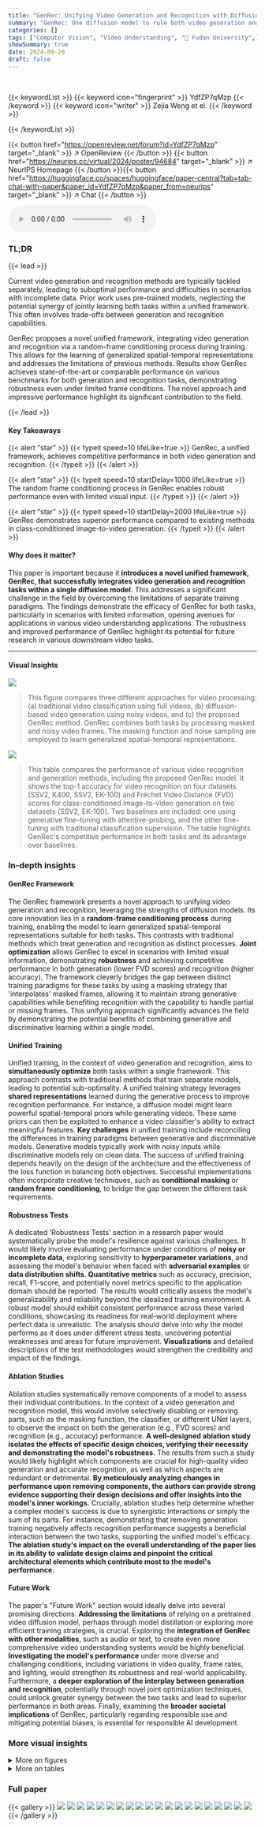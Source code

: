 ```yaml
---
title: "GenRec: Unifying Video Generation and Recognition with Diffusion Models"
summary: "GenRec: One diffusion model to rule both video generation and recognition!"
categories: []
tags: ["Computer Vision", "Video Understanding", "🏢 Fudan University",]
showSummary: true
date: 2024-09-26
draft: false
---
```


<br>

{{< keywordList >}}
{{< keyword icon="fingerprint" >}} YdfZP7qMzp {{< /keyword >}}
{{< keyword icon="writer" >}} Zejia Weng et el. {{< /keyword >}}
 
{{< /keywordList >}}

{{< button href="https://openreview.net/forum?id=YdfZP7qMzp" target="_blank" >}}
↗ OpenReview
{{< /button >}}
{{< button href="https://neurips.cc/virtual/2024/poster/94684" target="_blank" >}}
↗ NeurIPS Homepage
{{< /button >}}{{< button href="https://huggingface.co/spaces/huggingface/paper-central?tab=tab-chat-with-paper&paper_id=YdfZP7qMzp&paper_from=neurips" target="_blank" >}}
↗ Chat
{{< /button >}}



<audio controls>
    <source src="https://ai-paper-reviewer.com/YdfZP7qMzp/podcast.wav" type="audio/wav">
    Your browser does not support the audio element.
</audio>


### TL;DR


{{< lead >}}

Current video generation and recognition methods are typically tackled separately, leading to suboptimal performance and difficulties in scenarios with incomplete data.  Prior work uses pre-trained models, neglecting the potential synergy of jointly learning both tasks within a unified framework.  This often involves trade-offs between generation and recognition capabilities.  

GenRec proposes a novel unified framework, integrating video generation and recognition via a random-frame conditioning process during training. This allows for the learning of generalized spatial-temporal representations and addresses the limitations of previous methods. Results show GenRec achieves state-of-the-art or comparable performance on various benchmarks for both generation and recognition tasks, demonstrating robustness even under limited frame conditions. The novel approach and impressive performance highlight its significant contribution to the field.

{{< /lead >}}


#### Key Takeaways

{{< alert "star" >}}
{{< typeit speed=10 lifeLike=true >}} GenRec, a unified framework, achieves competitive performance in both video generation and recognition. {{< /typeit >}}
{{< /alert >}}

{{< alert "star" >}}
{{< typeit speed=10 startDelay=1000 lifeLike=true >}} The random frame conditioning process in GenRec enables robust performance even with limited visual input. {{< /typeit >}}
{{< /alert >}}

{{< alert "star" >}}
{{< typeit speed=10 startDelay=2000 lifeLike=true >}} GenRec demonstrates superior performance compared to existing methods in class-conditioned image-to-video generation. {{< /typeit >}}
{{< /alert >}}

#### Why does it matter?
This paper is important because it **introduces a novel unified framework, GenRec, that successfully integrates video generation and recognition tasks within a single diffusion model.** This addresses a significant challenge in the field by overcoming the limitations of separate training paradigms.  The findings demonstrate the efficacy of GenRec for both tasks, particularly in scenarios with limited information, opening avenues for applications in various video understanding applications.  The robustness and improved performance of GenRec highlight its potential for future research in various downstream video tasks.

------
#### Visual Insights



![](https://ai-paper-reviewer.com/YdfZP7qMzp/figures_1_1.jpg)

> This figure compares three different approaches for video processing: (a) traditional video classification using full videos, (b) diffusion-based video generation using noisy videos, and (c) the proposed GenRec method. GenRec combines both tasks by processing masked and noisy video frames. The masking function and noise sampling are employed to learn generalized spatial-temporal representations.





![](https://ai-paper-reviewer.com/YdfZP7qMzp/tables_6_1.jpg)

> This table compares the performance of various video recognition and generation methods, including the proposed GenRec model.  It shows the top-1 accuracy for video recognition on four datasets (SSV2, K400, SSV2, EK-100) and Fréchet Video Distance (FVD) scores for class-conditioned image-to-video generation on two datasets (SSV2, EK-100).  Two baselines are included: one using generative fine-tuning with attentive-probing, and the other fine-tuning with traditional classification supervision. The table highlights GenRec's competitive performance in both tasks and its advantage over baselines.





### In-depth insights


#### GenRec Framework
The GenRec framework presents a novel approach to unifying video generation and recognition, leveraging the strengths of diffusion models.  Its core innovation lies in a **random-frame conditioning process** during training, enabling the model to learn generalized spatial-temporal representations suitable for both tasks. This contrasts with traditional methods which treat generation and recognition as distinct processes.  **Joint optimization** allows GenRec to excel in scenarios with limited visual information, demonstrating **robustness** and achieving competitive performance in both generation (lower FVD scores) and recognition (higher accuracy).  The framework cleverly bridges the gap between distinct training paradigms for these tasks by using a masking strategy that 'interpolates' masked frames, allowing it to maintain strong generative capabilities while benefiting recognition with the capability to handle partial or missing frames.  This unifying approach significantly advances the field by demonstrating the potential benefits of combining generative and discriminative learning within a single model.

#### Unified Training
Unified training, in the context of video generation and recognition, aims to **simultaneously optimize** both tasks within a single framework.  This approach contrasts with traditional methods that train separate models, leading to potential sub-optimality.  A unified training strategy leverages **shared representations** learned during the generative process to improve recognition performance.  For instance, a diffusion model might learn powerful spatial-temporal priors while generating videos. These same priors can then be exploited to enhance a video classifier's ability to extract meaningful features.  **Key challenges** in unified training include reconciling the differences in training paradigms between generative and discriminative models. Generative models typically work with noisy inputs while discriminative models rely on clean data.  The success of unified training depends heavily on the design of the architecture and the effectiveness of the loss function in balancing both objectives. Successful implementations often incorporate creative techniques, such as **conditional masking** or **random frame conditioning**, to bridge the gap between the different task requirements.

#### Robustness Tests
A dedicated 'Robustness Tests' section in a research paper would systematically probe the model's resilience against various challenges.  It would likely involve evaluating performance under conditions of **noisy or incomplete data**, exploring sensitivity to **hyperparameter variations**, and assessing the model's behavior when faced with **adversarial examples** or **data distribution shifts**.  **Quantitative metrics** such as accuracy, precision, recall, F1-score, and potentially novel metrics specific to the application domain should be reported.  The results would critically assess the model's generalizability and reliability beyond the idealized training environment.  A robust model should exhibit consistent performance across these varied conditions, showcasing its readiness for real-world deployment where perfect data is unrealistic. The analysis should delve into *why* the model performs as it does under different stress tests, uncovering potential weaknesses and areas for future improvement.  **Visualizations** and detailed descriptions of the test methodologies would strengthen the credibility and impact of the findings.

#### Ablation Studies
Ablation studies systematically remove components of a model to assess their individual contributions.  In the context of a video generation and recognition model, this would involve selectively disabling or removing parts, such as the masking function, the classifier, or different UNet layers, to observe the impact on both the generation (e.g., FVD scores) and recognition (e.g., accuracy) performance. **A well-designed ablation study isolates the effects of specific design choices, verifying their necessity and demonstrating the model's robustness.**  The results from such a study would likely highlight which components are crucial for high-quality video generation and accurate recognition, as well as which aspects are redundant or detrimental.  **By meticulously analyzing changes in performance upon removing components, the authors can provide strong evidence supporting their design decisions and offer insights into the model's inner workings.**  Crucially, ablation studies help determine whether a complex model's success is due to synergistic interactions or simply the sum of its parts.  For instance,  demonstrating that removing generation training negatively affects recognition performance suggests a beneficial interaction between the two tasks, supporting the unified model's efficacy.  **The ablation study's impact on the overall understanding of the paper lies in its ability to validate design claims and pinpoint the critical architectural elements which contribute most to the model's performance.** 

#### Future Work
The paper's "Future Work" section would ideally delve into several promising directions.  **Addressing the limitations** of relying on a pretrained video diffusion model, perhaps through model distillation or exploring more efficient training strategies, is crucial.  Exploring the **integration of GenRec with other modalities**, such as audio or text, to create even more comprehensive video understanding systems would be highly beneficial.  **Investigating the model's performance** under more diverse and challenging conditions, including variations in video quality, frame rates, and lighting, would strengthen its robustness and real-world applicability.   Furthermore, a **deeper exploration of the interplay between generation and recognition**, potentially through novel joint optimization techniques, could unlock greater synergy between the two tasks and lead to superior performance in both areas.  Finally, examining the **broader societal implications** of GenRec, particularly regarding responsible use and mitigating potential biases, is essential for responsible AI development.


### More visual insights

<details>
<summary>More on figures
</summary>


![](https://ai-paper-reviewer.com/YdfZP7qMzp/figures_3_1.jpg)

> This figure illustrates the GenRec model's architecture and training process. The input video is first encoded into a latent representation. Then, a diffusion process introduces noise, and a random mask is applied to a subset of the latent frames.  The noisy and masked latent representations are concatenated and fed into a spatial-temporal UNet, which learns to reconstruct the original latent representation and perform video classification. The reconstructed latent is decoded to generate the final video. This unified framework enables joint optimization of video generation and recognition.


![](https://ai-paper-reviewer.com/YdfZP7qMzp/figures_7_1.jpg)

> This figure illustrates the pipeline of GenRec, a unified framework for video generation and recognition.  It shows how an input video is first encoded into a latent representation. Then, a random mask is applied to a subset of latent frames, and Gaussian noise is added to create a noisy latent representation. These representations are concatenated and fed into a Spatial-Temporal UNet for training. The UNet learns to reconstruct the original latent representation from the noisy and masked inputs, performing video generation, and simultaneously learns to classify the video content.


![](https://ai-paper-reviewer.com/YdfZP7qMzp/figures_16_1.jpg)

> This figure illustrates the GenRec framework's architecture.  An input video is encoded into a latent representation.  This latent representation is then noised and randomly masked.  Both the noisy and masked representations are fed into a Spatial-Temporal U-Net, which simultaneously learns to reconstruct the original video and perform video classification. The reconstructed latent representation is then decoded to produce the generated video. This unified training approach allows GenRec to excel in both video generation and recognition tasks.


![](https://ai-paper-reviewer.com/YdfZP7qMzp/figures_17_1.jpg)

> This figure shows four examples of video generation using only the first and last frames as input.  The top row of each example shows the ground truth video sequence. The bottom row shows the video generated by the GenRec model. The red boxes highlight that the model successfully generated the missing frames between the given first and last frame, demonstrating its ability to interpolate and generate temporally coherent video content.


![](https://ai-paper-reviewer.com/YdfZP7qMzp/figures_18_1.jpg)

> This figure compares the video generation results of the proposed GenRec method with the state-of-the-art method SEER for three different actions: Pushing something from left to right, Covering something with something, and Dropping something in front of something.  For each action, the ground truth video (GT) is shown along with the generated videos from SEER and GenRec.  The comparison highlights the visual quality and temporal consistency of the generated videos from each method.


</details>




<details>
<summary>More on tables
</summary>


![](https://ai-paper-reviewer.com/YdfZP7qMzp/tables_8_1.jpg)
> This table presents a quantitative comparison of the performance of the GenRec model on video recognition and generation tasks with limited frames. The 'Early Frames' section shows accuracy (Acc↑) and Fréchet Video Distance (FVD↓) scores when only the initial frames of a video are visible, while the 'Limited Inter. Frames' section provides the same metrics when only a limited number of frames are available.  The results highlight the relationship between the model's ability to generate videos and its performance on recognizing actions, indicating potential synergy between generation and recognition.

![](https://ai-paper-reviewer.com/YdfZP7qMzp/tables_8_2.jpg)
> This table presents a comparison of various video recognition and generation methods.  It shows the top-1 accuracy for video recognition on four datasets (SSV2, K400, SSV2, EK-100) and the Fréchet Video Distance (FVD) for image-to-video generation. Two baselines are included for comparison: Baseline I uses generative fine-tuning and attentive-probing; Baseline II uses full fine-tuning with classification supervision.  The table highlights GenRec's performance relative to state-of-the-art models.

![](https://ai-paper-reviewer.com/YdfZP7qMzp/tables_8_3.jpg)
> This table compares the performance of various video recognition and generation methods.  It shows the top-1 accuracy for video recognition on four datasets (SSV2, K400, SSV2, EK-100) and the Fréchet Video Distance (FVD) scores for class-conditioned image-to-video generation on two datasets (SSV2 and EK-100).  Two baseline methods are included for comparison, showing the effect of different training strategies on the overall performance.

![](https://ai-paper-reviewer.com/YdfZP7qMzp/tables_9_1.jpg)
> This table compares the performance of various video recognition and generation methods.  It shows classification accuracy (top-1 accuracy) on four datasets (SSV2, K400, SSV2, EK-100) and Fréchet Video Distance (FVD) scores for class-conditioned image-to-video generation.  Two baselines are included: one using generative fine-tuning with attentive probing and the other using full fine-tuning with classification supervision. The table highlights GenRec's competitive performance in both tasks.

![](https://ai-paper-reviewer.com/YdfZP7qMzp/tables_14_1.jpg)
> This table presents a detailed breakdown of early action prediction results on the EK-100 dataset.  It shows the accuracy (in percentage) achieved by three different methods (TemPr, MVD+, and GenRec) at varying observation ratios (p) representing the proportion of the video visible. The results are further categorized into Verb Obs., Noun Obs., and Action Obs., reflecting different aspects of action recognition.

![](https://ai-paper-reviewer.com/YdfZP7qMzp/tables_14_2.jpg)
> This table presents a comparison of various video recognition and generation methods.  It includes results for top-1 accuracy on several datasets (SSV2, K400, EK-100) and Fréchet Video Distance (FVD) scores for image-to-video generation.  Two baselines are included, representing different approaches to adapting the Stable Video Diffusion (SVD) model for these tasks. The table highlights GenRec's performance relative to state-of-the-art methods, demonstrating its ability to achieve competitive results on both video recognition and generation.

![](https://ai-paper-reviewer.com/YdfZP7qMzp/tables_14_3.jpg)
> This table compares the performance of various video recognition and generation methods.  It includes methods that don't use multi-modal alignment and those that do, highlighting the impact of this technique.  The table shows top-1 accuracy for video recognition on four datasets (SSV2, K400, SSV2, EK-100), and Fréchet Video Distance (FVD) scores for class-conditioned image-to-video generation.  Baselines are included to demonstrate the improvement achieved by the GenRec method.  The number of predicted frames (12 or 16) is noted for each method.

![](https://ai-paper-reviewer.com/YdfZP7qMzp/tables_15_1.jpg)
> This table compares the performance of various video recognition and generation methods.  It shows the top-1 accuracy for video recognition on four datasets (SSV2, K400, SSV2, EK-100) and the Fréchet Video Distance (FVD) scores for class-conditioned image-to-video generation on two datasets (SSV2, EK-100). Two baselines are included for comparison: Baseline I uses generative pre-training and attentive probing for classification, while Baseline II performs full fine-tuning for classification only. The table highlights GenRec's performance relative to these baselines and state-of-the-art methods.

![](https://ai-paper-reviewer.com/YdfZP7qMzp/tables_15_2.jpg)
> This table compares the performance of various video recognition and generation methods.  It shows top-1 accuracy for video recognition on four datasets (SSV2, K400, SSV2, EK-100) and Fréchet Video Distance (FVD) scores for class-conditioned image-to-video generation on two datasets (SSV2 and EK-100).  Two baselines are included: Baseline I uses a generative pre-training approach with attentive probing for classification; Baseline II fully fine-tunes a video diffusion model for classification.  The table highlights GenRec's competitive performance compared to state-of-the-art methods.

![](https://ai-paper-reviewer.com/YdfZP7qMzp/tables_15_3.jpg)
> This table compares the performance of various video recognition and generation methods.  It shows the top-1 accuracy for video recognition on four datasets (SSV2, K400, SSV2, EK-100) and Fréchet Video Distance (FVD) scores for class-conditioned image-to-video generation on two datasets (SSV2, EK-100).  Two baseline methods are included: one using generative fine-tuning and attentive-probing, and another fully fine-tuning a standard video diffusion model for classification. The table highlights GenRec's performance relative to these baselines and other state-of-the-art methods.

</details>




### Full paper

{{< gallery >}}
<img src="https://ai-paper-reviewer.com/YdfZP7qMzp/1.png" class="grid-w50 md:grid-w33 xl:grid-w25" />
<img src="https://ai-paper-reviewer.com/YdfZP7qMzp/2.png" class="grid-w50 md:grid-w33 xl:grid-w25" />
<img src="https://ai-paper-reviewer.com/YdfZP7qMzp/3.png" class="grid-w50 md:grid-w33 xl:grid-w25" />
<img src="https://ai-paper-reviewer.com/YdfZP7qMzp/4.png" class="grid-w50 md:grid-w33 xl:grid-w25" />
<img src="https://ai-paper-reviewer.com/YdfZP7qMzp/5.png" class="grid-w50 md:grid-w33 xl:grid-w25" />
<img src="https://ai-paper-reviewer.com/YdfZP7qMzp/6.png" class="grid-w50 md:grid-w33 xl:grid-w25" />
<img src="https://ai-paper-reviewer.com/YdfZP7qMzp/7.png" class="grid-w50 md:grid-w33 xl:grid-w25" />
<img src="https://ai-paper-reviewer.com/YdfZP7qMzp/8.png" class="grid-w50 md:grid-w33 xl:grid-w25" />
<img src="https://ai-paper-reviewer.com/YdfZP7qMzp/9.png" class="grid-w50 md:grid-w33 xl:grid-w25" />
<img src="https://ai-paper-reviewer.com/YdfZP7qMzp/10.png" class="grid-w50 md:grid-w33 xl:grid-w25" />
<img src="https://ai-paper-reviewer.com/YdfZP7qMzp/11.png" class="grid-w50 md:grid-w33 xl:grid-w25" />
<img src="https://ai-paper-reviewer.com/YdfZP7qMzp/12.png" class="grid-w50 md:grid-w33 xl:grid-w25" />
<img src="https://ai-paper-reviewer.com/YdfZP7qMzp/13.png" class="grid-w50 md:grid-w33 xl:grid-w25" />
<img src="https://ai-paper-reviewer.com/YdfZP7qMzp/14.png" class="grid-w50 md:grid-w33 xl:grid-w25" />
<img src="https://ai-paper-reviewer.com/YdfZP7qMzp/15.png" class="grid-w50 md:grid-w33 xl:grid-w25" />
<img src="https://ai-paper-reviewer.com/YdfZP7qMzp/16.png" class="grid-w50 md:grid-w33 xl:grid-w25" />
<img src="https://ai-paper-reviewer.com/YdfZP7qMzp/17.png" class="grid-w50 md:grid-w33 xl:grid-w25" />
<img src="https://ai-paper-reviewer.com/YdfZP7qMzp/18.png" class="grid-w50 md:grid-w33 xl:grid-w25" />
<img src="https://ai-paper-reviewer.com/YdfZP7qMzp/19.png" class="grid-w50 md:grid-w33 xl:grid-w25" />
<img src="https://ai-paper-reviewer.com/YdfZP7qMzp/20.png" class="grid-w50 md:grid-w33 xl:grid-w25" />
{{< /gallery >}}